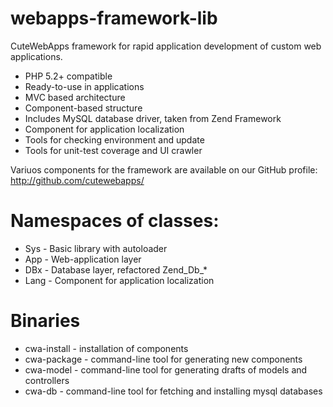 webapps-framework-lib
=====================

CuteWebApps framework for rapid application development of custom web applications.

* PHP 5.2+ compatible
* Ready-to-use in applications
* MVC based architecture
* Component-based structure
* Includes MySQL database driver, taken from Zend Framework
* Component for application localization
* Tools for checking environment and update
* Tools for unit-test coverage and UI crawler

Variuos components for the framework are available on our GitHub profile:
http://github.com/cutewebapps/

Namespaces of classes:
=====================
* Sys  - Basic library with autoloader
* App  - Web-application layer
* DBx  - Database layer, refactored Zend_Db_*
* Lang - Component for application localization

Binaries
=====================
* cwa-install - installation of components
* cwa-package - command-line tool for generating new components
* cwa-model   - command-line tool for generating drafts of models and controllers
* cwa-db      - command-line tool for fetching and installing mysql databases
